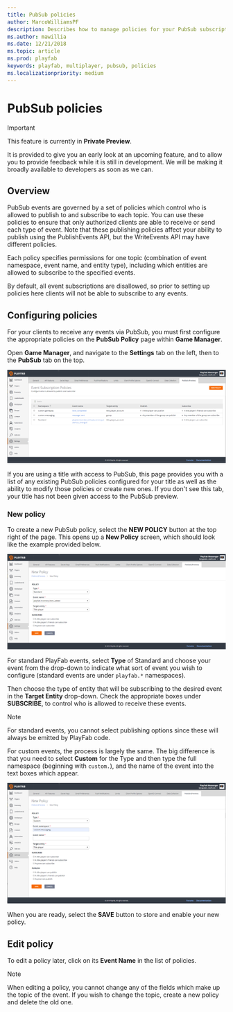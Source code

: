 ```yaml
---
title: PubSub policies
author: MarcoWilliamsPF
description: Describes how to manage policies for your PubSub subscriptions.
ms.author: mawillia
ms.date: 12/21/2018
ms.topic: article
ms.prod: playfab
keywords: playfab, multiplayer, pubsub, policies
ms.localizationpriority: medium
---
```


# PubSub policies

> [!IMPORTANT]
> This feature is currently in **Private Preview**.  
>
> It is provided to give you an early look at an upcoming feature, and to allow you to provide feedback while it is still in development. We will be making it broadly available to developers as soon as we can.

## Overview

PubSub events are governed by a set of policies which control who is allowed to publish to and subscribe to each topic. You can use these policies to ensure that only authorized clients are able to receive or send each type of event.  Note that these publishing policies affect your ability to publish using the PublishEvents API, but the WriteEvents API may have different policies. 

Each policy specifies permissions for one topic (combination of event namespace, event name, and entity type), including which entities are allowed to subscribe to the specified events.

By default, all event subscriptions are disallowed, so prior to setting up policies here clients will not be able to subscribe to any events.

## Configuring policies

For your clients to receive any events via PubSub, you must first configure the appropriate policies on the **PubSub Policy** page within **Game Manager**.

Open **Game Manager**, and navigate to the **Settings** tab on the left, then to the **PubSub** tab on the top.

![Screenshot of PubSub Policy configuration page.](images/pubsub-policy-list-ui-v2.png)

If you are using a title with access to PubSub, this page provides you with a list of any existing PubSub policies configured for your title as well as the ability to modify those policies or create new ones.  If you don't see this tab, your title has not been given access to the PubSub preview.

### New policy

To create a new PubSub policy, select the **NEW POLICY** button at the top right of the page. This opens up a **New Policy** screen, which should look like the example provided below.

![Screen shot of the new PubSub policy configuration page](images/pubsub-new-policy-page.png)

For standard PlayFab events, select **Type** of Standard and choose your event from the drop-down to indicate what sort of event you wish to configure (standard events are under `playfab.*` namespaces).

Then choose the type of entity that will be subscribing to the desired event in the **Target Entity** drop-down. Check the appropriate boxes under **SUBSCRIBE**, to control who is allowed to receive these events.

> [!NOTE]
> For standard events, you cannot select publishing options since these will always be emitted by PlayFab code.

For custom events, the process is largely the same.  The big difference is that you need to select **Custom** for the Type and then type the full namespace (beginning with `custom.`), and the name of the event into the text boxes which appear.

![Screen shot of the new custom PubSub policy configuration page](images/pubsub-new-custom-policy.png)

When you are ready, select the **SAVE** button to store and enable your new policy.

## Edit policy

To edit a policy later, click on its **Event Name** in the list of policies.

>[!NOTE]
> When editing a policy, you cannot change any of the fields which make up the topic of the event. If you wish to change the topic, create a new policy and delete the old one.
